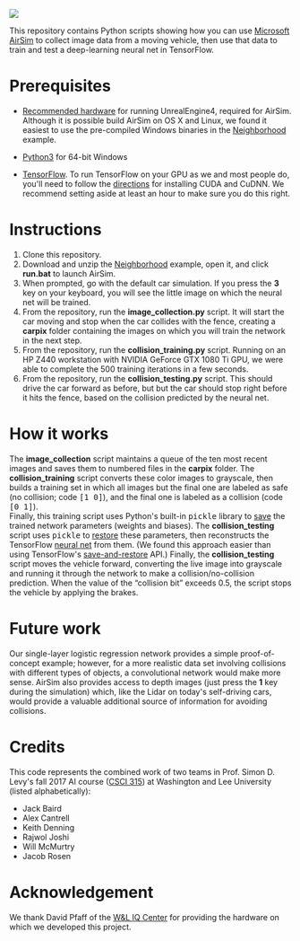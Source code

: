 <a href="https://www.youtube.com/watch?v=9bEPKMctNpI"><img src="airsim.png"></a>

This repository contains Python scripts showing how you can use [Microsoft AirSim](https://github.com/Microsoft/AirSim) to collect image data
from a moving vehicle, then use that data to train and test a deep-learning neural net in TensorFlow.  

# Prerequisites

* [Recommended hardware](https://wiki.unrealengine.com/Recommended_Hardware) for running UnrealEngine4, required
for AirSim.  Although it is possible build AirSim on OS X and Linux, we found
it easiest to use the pre-compiled Windows binaries in the
[Neighborhood](https://github.com/Microsoft/AirSim/releases/download/v1.1.7/Neighbourhood.zip)
example.

* [Python3](https://www.python.org/ftp/python/3.6.3/python-3.6.3-amd64.exe) for 64-bit Windows

* [TensorFlow](https://www.tensorflow.org/install/install_windows). To run TensorFlow on your GPU as we and
most people do, you'll need to follow the 
[directions](https://www.tensorflow.org/install/install_windows) for installing CUDA and CuDNN.  We recommend setting aside at least an hour to make sure you do this right.

# Instructions

1. Clone this repository.
2. Download and unzip the [Neighborhood](https://github.com/Microsoft/AirSim/releases/download/v1.1.7/Neighbourhood.zip)
example, open it, and click <b>run.bat</b> to launch AirSim.  
3. When prompted, go with the default car simulation. If you press the <b>3</b> key on your keyboard,
you will see the little image on which the neural net will be trained.
4. From the repository, run the <b>image_collection.py</b> script.  It will start the car moving and stop when the
car collides with the fence, creating a <b>carpix</b> folder containing the images on which you will train 
the network in the next step.
5. From the repository, run the <b>collision_training.py</b> script.  Running on an HP Z440 workstation with 
NVIDIA GeForce GTX 1080 Ti GPU, we were able to complete the 500 training iterations in a few seconds.
6. From the repository, run the <b>collision_testing.py</b> script.  This should drive the car forward as before, but 
but the car should stop right before it hits the fence, based on the collision predicted by the neural net.

# How it works

The <b>image_collection</b> script maintains a queue of the ten most recent images and saves them to numbered
files in the <b>carpix</b> folder.  The <b>collision_training</b> script converts these color images to
grayscale, then builds a training set in which all images but the final one are labeled as safe (no
collision; code <tt>[1 0]</tt>), and the final one is labeled as a collision (code <tt>[0 1]</tt>).  
Finally, this training script uses Python's built-in <tt>pickle</tt> library to 
[save](https://github.com/simondlevy/AirSimTensorFlow/blob/master/collision_training.py#L111-L113)
the trained network parameters (weights and biases).  The <b>collision_testing</b> script uses <tt>pickle</tt> to
[restore](https://github.com/simondlevy/AirSimTensorFlow/blob/master/collision_testing.py#L42-L45)
these parameters, then reconstructs the TensorFlow [neural net](https://github.com/simondlevy/AirSimTensorFlow/blob/master/tf_softmax_layer.py#L18-L28) from them.  (We found this approach easier than
using TensorFlow's [save-and-restore](https://www.tensorflow.org/programmers_guide/saved_model) API.)
Finally, the <b>collision_testing</b> script moves the vehicle forward, converting the live 
image into grayscale and running it through the network to make a collision/no-collision prediction.
When the value of the &ldquo;collision bit&rdquo; exceeds 0.5, the script stops the vehicle by applying the brakes.

# Future work

Our single-layer logistic regression network provides a simple proof-of-concept
example; however, for a more realistic data set involving collisions with
different types of objects, a convolutional network would make more sense.
AirSim also provides access to depth images (just press the <b>1</b> key during
the simulation) which, like the Lidar on today's self-driving cars, would
provide a valuable additional source of information for avoiding collisions.

# Credits

This code represents the combined work of two teams in Prof. Simon D. Levy's fall 2017 AI course 
([CSCI 315](http://home.wlu.edu/~levys/courses/csci315f2017/)) at 
Washington and Lee University (listed alphabetically):

* Jack Baird 
* Alex Cantrell 
* Keith Denning 
* Rajwol Joshi
* Will McMurtry 
* Jacob Rosen

# Acknowledgement

We thank David Pfaff of the [W&L IQ Center](https://www.wlu.edu/iq-center) for
providing the hardware on which we developed this project.
